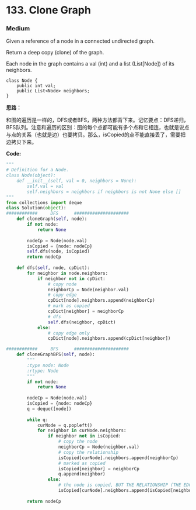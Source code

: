 # 133. Clone Graph
### Medium

Given a reference of a node in a connected undirected graph.

Return a deep copy (clone) of the graph.

Each node in the graph contains a val (int) and a list (List[Node]) of its neighbors.

```
class Node {
    public int val;
    public List<Node> neighbors;
}
```

**思路：**

和图的遍历是一样的，DFS或者BFS，两种方法都背下来。记忆要点：DFS递归，BFS队列。注意和遍历的区别：图的每个点都可能有多个点和它相连，也就是说点与点的关系（也就是边）也要拷贝。那么，isCopied的点不能直接丢了，需要把边拷贝下来。

**Code:**
```python
"""
# Definition for a Node.
class Node(object):
    def __init__(self, val = 0, neighbors = None):
        self.val = val
        self.neighbors = neighbors if neighbors is not None else []
"""
from collections import deque
class Solution(object):
############     DFS      #####################
    def cloneGraph(self, node):
        if not node:
            return None
        
        nodeCp = Node(node.val)
        isCopied = {node: nodeCp}
        self.dfs(node, isCopied)
        return nodeCp
    
    def dfs(self, node, cpDict):
        for neighbor in node.neighbors:
            if neighbor not in cpDict:
                # copy node
                neighborCp = Node(neighbor.val)
                # copy edge
                cpDict[node].neighbors.append(neighborCp)
                # mark as copied
                cpDict[neighbor] = neighborCp
                # dfs
                self.dfs(neighbor, cpDict)
            else:
                # copy edge only
                cpDict[node].neighbors.append(cpDict[neighbor])

############     BFS      #####################
    def cloneGraphBFS(self, node):
        """
        :type node: Node
        :rtype: Node
        """
        if not node:
            return None
        
        nodeCp = Node(node.val)
        isCopied = {node: nodeCp}
        q = deque([node])
        
        while q:
            curNode = q.popleft()
            for neighbor in curNode.neighbors:
                if neighbor not in isCopied:
                    # copy the node
                    neighborCp = Node(neighbor.val)
                    # copy the relationship
                    isCopied[curNode].neighbors.append(neighborCp)
                    # marked as copied
                    isCopied[neighbor] = neighborCp
                    q.append(neighbor)
                else:
                    # the node is copied, BUT THE RELATIONSHIP (THE EDGE) IS NOT!!!
                    isCopied[curNode].neighbors.append(isCopied[neighbor])
        
        return nodeCp
```
